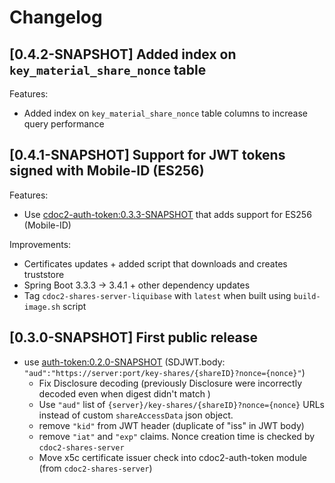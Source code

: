 # Changelog

## [0.4.2-SNAPSHOT] Added index on `key_material_share_nonce` table

Features:
* Added index on `key_material_share_nonce` table columns to increase query performance

## [0.4.1-SNAPSHOT] Support for JWT tokens signed with Mobile-ID (ES256)

Features:
* Use [cdoc2-auth-token:0.3.3-SNAPSHOT](https://github.com/open-eid/cdoc2-auth) that adds support 
  for ES256 (Mobile-ID)

Improvements:
* Certificates updates + added script that downloads and creates truststore
* Spring Boot 3.3.3 -> 3.4.1 + other dependency updates
* Tag `cdoc2-shares-server-liquibase` with `latest` when built using `build-image.sh` script  

## [0.3.0-SNAPSHOT] First public release 

* use [auth-token:0.2.0-SNAPSHOT](https://github.com/open-eid/cdoc2-auth) (SDJWT.body: `"aud":"https://server:port/key-shares/{shareID}?nonce={nonce}"`)
  - Fix Disclosure decoding (previously Disclosure were incorrectly decoded even when digest didn't match )
  - Use `"aud"` list of `{server}/key-shares/{shareID}?nonce={nonce}` URLs instead of custom `shareAccessData` json object.
  - remove `"kid"` from JWT header (duplicate of "iss" in JWT body)
  - remove `"iat"` and `"exp"` claims. Nonce creation time is checked by `cdoc2-shares-server`
  - Move x5c certificate issuer check into cdoc2-auth-token module (from `cdoc2-shares-server`) 
